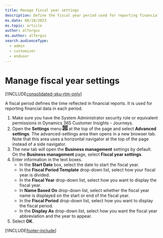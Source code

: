 ```yaml
---
title: Manage fiscal year settings
description: Define the fiscal year period used for reporting financial data at your organization in Dynamics 365 Customer Insights - Journeys.
ms.date: 08/18/2023
ms.topic: article
author: alfergus
ms.author: alfergus
search.audienceType: 
  - admin
  - customizer
  - enduser
---
```


# Manage fiscal year settings

[!INCLUDE[consolidated-sku-rtm-only](./includes/consolidated-sku-rtm-only.md)]

A fiscal period defines the time reflected in financial reports. It is used for reporting financial data in each period.

1. Make sure you have the System Administrator security role or equivalent permissions in Dynamics 365 Customer Insights - Journeys.
1. Open the **Settings** menu ![The Settings menu icon.](media/settings-icon.png "The Settings menu icon") at the top of the page and select **Advanced settings**. The advanced-settings area then opens in a new browser tab. Note that this area uses a horizontal navigator at the top of the page instead of a side navigator.
1. The new tab will open the **Business management** settings by default. On the **Business management** page, select **Fiscal year settings**.
1. Enter information in the text boxes.
    - In the **Start Date** box, select the date to start the fiscal year.
    - In the **Fiscal Period Template** drop-down list, select how your fiscal year is divided.
    - In the **Fiscal Year** drop-down list, select how you want to display the fiscal year.
    - In **Name Based On** drop-down list, select whether the fiscal year name is displayed on the start or end of the fiscal year.
    - In the **Fiscal Period** drop-down list, select how you want to display the fiscal period.
    - In the **Display As** drop-down list, select how you want the fiscal year abbreviation and the year to appear.
1. Select **OK**.

[!INCLUDE[footer-include](./includes/footer-banner.md)]
